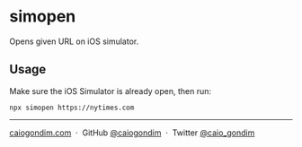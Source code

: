 # simopen

Opens given URL on iOS simulator.

## Usage

Make sure the iOS Simulator is already open, then run:

```
npx simopen https://nytimes.com
```

---

[caiogondim.com](https://caiogondim.com) &nbsp;&middot;&nbsp;
GitHub [@caiogondim](https://github.com/caiogondim) &nbsp;&middot;&nbsp;
Twitter [@caio_gondim](https://twitter.com/caio_gondim)
